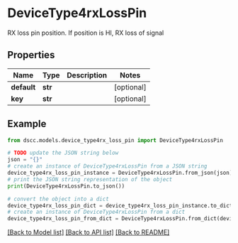 # DeviceType4rxLossPin

RX loss pin position. If position is HI, RX loss of signal

## Properties

Name | Type | Description | Notes
------------ | ------------- | ------------- | -------------
**default** | **str** |  | [optional] 
**key** | **str** |  | [optional] 

## Example

```python
from dscc.models.device_type4rx_loss_pin import DeviceType4rxLossPin

# TODO update the JSON string below
json = "{}"
# create an instance of DeviceType4rxLossPin from a JSON string
device_type4rx_loss_pin_instance = DeviceType4rxLossPin.from_json(json)
# print the JSON string representation of the object
print(DeviceType4rxLossPin.to_json())

# convert the object into a dict
device_type4rx_loss_pin_dict = device_type4rx_loss_pin_instance.to_dict()
# create an instance of DeviceType4rxLossPin from a dict
device_type4rx_loss_pin_from_dict = DeviceType4rxLossPin.from_dict(device_type4rx_loss_pin_dict)
```
[[Back to Model list]](../README.md#documentation-for-models) [[Back to API list]](../README.md#documentation-for-api-endpoints) [[Back to README]](../README.md)


